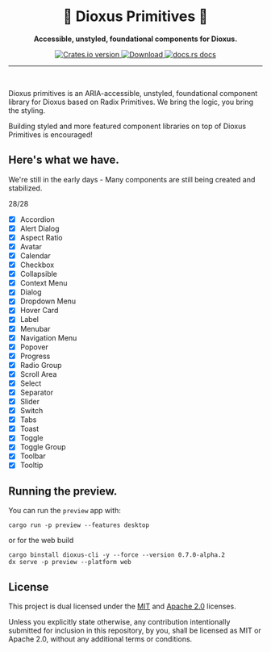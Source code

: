 <div align="center">
  <h1>🎲 Dioxus Primitives 🧱</h1>
  <p><strong>Accessible, unstyled, foundational components for Dioxus.</strong></p>
</div>

<div align="center">
  <!-- Crates version -->
  <a href="https://crates.io/crates/dioxus-primitives">
    <img src="https://img.shields.io/crates/v/dioxus-primitives.svg?style=flat-square"
    alt="Crates.io version" />
  </a>
  <!-- Downloads -->
  <a href="https://crates.io/crates/dioxus-primitives">
    <img src="https://img.shields.io/crates/d/dioxus-primitives.svg?style=flat-square"
      alt="Download" />
  </a>
  <!-- docs -->
  <a href="https://docs.rs/dioxus-primitives">
    <img src="https://img.shields.io/badge/docs-latest-blue.svg?style=flat-square"
      alt="docs.rs docs" />
  </a>
</div>

---

<br/>

Dioxus primitives is an ARIA-accessible, unstyled, foundational component library for Dioxus based on Radix Primitives. We bring the logic, you bring the styling.

Building styled and more featured component libraries on top of Dioxus Primitives is encouraged!

## Here's what we have.

We're still in the early days - Many components are still being created and stabilized.

28/28

- [x] Accordion
- [x] Alert Dialog
- [x] Aspect Ratio
- [x] Avatar
- [x] Calendar
- [x] Checkbox
- [x] Collapsible
- [x] Context Menu
- [x] Dialog
- [x] Dropdown Menu
- [x] Hover Card
- [x] Label
- [x] Menubar
- [x] Navigation Menu
- [x] Popover
- [x] Progress
- [x] Radio Group
- [x] Scroll Area
- [x] Select
- [x] Separator
- [x] Slider
- [x] Switch
- [x] Tabs
- [x] Toast
- [x] Toggle
- [x] Toggle Group
- [x] Toolbar
- [x] Tooltip

## Running the preview.

You can run the `preview` app with:

```
cargo run -p preview --features desktop
```

or for the web build

```
cargo binstall dioxus-cli -y --force --version 0.7.0-alpha.2
dx serve -p preview --platform web
```

## License

This project is dual licensed under the [MIT](./LICENSE-MIT) and [Apache 2.0](./LICENSE-APACHE) licenses.

Unless you explicitly state otherwise, any contribution intentionally submitted for inclusion in this repository, by you, shall be licensed as MIT or Apache 2.0, without any additional terms or conditions.
